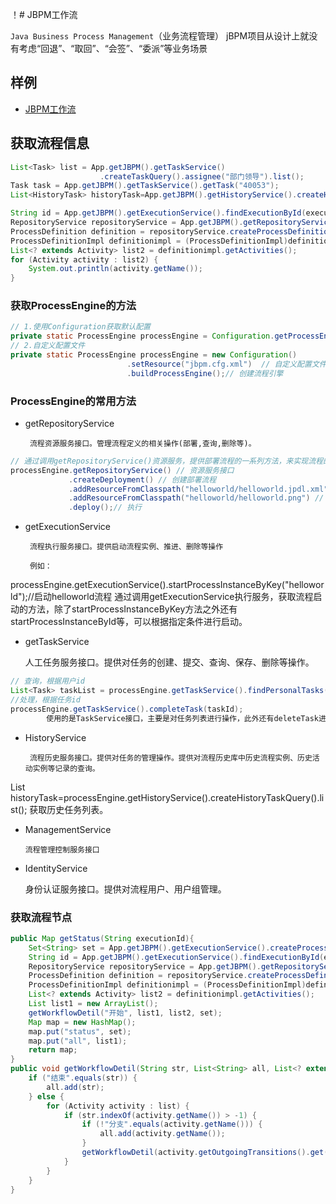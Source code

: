 ！# JBPM工作流
<!-- @author DHJT 2018-11-23 -->
`Java Business Process Management`（业务流程管理）
jBPM项目从设计上就没有考虑“回退”、“取回”、“会签”、“委派”等业务场景

## 样例
- [JBPM工作流][1]

## 获取流程信息
```java
List<Task> list = App.getJBPM().getTaskService()
                    .createTaskQuery().assignee("部门领导").list();
Task task = App.getJBPM().getTaskService().getTask("40053");
List<HistoryTask> historyTask=App.getJBPM().getHistoryService().createHistoryTaskQuery().list();

String id = App.getJBPM().getExecutionService().findExecutionById(executionId).getProcessDefinitionId();
RepositoryService repositoryService = App.getJBPM().getRepositoryService();
ProcessDefinition definition = repositoryService.createProcessDefinitionQuery().processDefinitionId(id).uniqueResult();
ProcessDefinitionImpl definitionimpl = (ProcessDefinitionImpl)definition;
List<? extends Activity> list2 = definitionimpl.getActivities();
for (Activity activity : list2) {
    System.out.println(activity.getName());
}
```
### 获取ProcessEngine的方法
```java
// 1.使用Configuration获取默认配置
private static ProcessEngine processEngine = Configuration.getProcessEngine();
// 2.自定义配置文件
private static ProcessEngine processEngine = new Configuration()
                          .setResource("jbpm.cfg.xml")  // 自定义配置文件
                          .buildProcessEngine();// 创建流程引擎
```
### ProcessEngine的常用方法
- getRepositoryService

       流程资源服务接口。管理流程定义的相关操作(部署,查询,删除等)。

```java
// 通过调用getRepositoryService()资源服务，提供部署流程的一系列方法，来实现流程的部署。
processEngine.getRepositoryService() // 资源服务接口
             .createDeployment() // 创建部署流程
             .addResourceFromClasspath("helloworld/helloworld.jpdl.xml") // 加载流程文件
             .addResourceFromClasspath("helloworld/helloworld.png") // 加载流程图片
             .deploy();// 执行
```
- getExecutionService

       流程执行服务接口。提供启动流程实例、推进、删除等操作

       例如：
processEngine.getExecutionService().startProcessInstanceByKey("helloworld");//启动helloworld流程
        通过调用getExecutionService执行服务，获取流程启动的方法，除了startProcessInstanceByKey方法之外还有startProcessInstanceById等，可以根据指定条件进行启动。

- getTaskService

    人工任务服务接口。提供对任务的创建、提交、查询、保存、删除等操作。

```java
// 查询，根据用户id
List<Task> taskList = processEngine.getTaskService().findPersonalTasks(userId);
//处理，根据任务id
processEngine.getTaskService().completeTask(taskId);
        使用的是TaskService接口，主要是对任务列表进行操作，此外还有deleteTask进行删除任务等。
```
- HistoryService

       流程历史服务接口。提供对任务的管理操作。提供对流程历史库中历史流程实例、历史活动实例等记录的查询。

List<HistoryTask> historyTask=processEngine.getHistoryService().createHistoryTaskQuery().list();
        获取历史任务列表。

- ManagementService

      流程管理控制服务接口

- IdentityService

    身份认证服务接口。提供对流程用户、用户组管理。

### 获取流程节点
```java
public Map getStatus(String executionId){
    Set<String> set = App.getJBPM().getExecutionService().createProcessInstanceQuery().processInstanceId(executionId).uniqueResult().findActiveActivityNames();
    String id = App.getJBPM().getExecutionService().findExecutionById(executionId).getProcessDefinitionId();
    RepositoryService repositoryService = App.getJBPM().getRepositoryService();
    ProcessDefinition definition = repositoryService.createProcessDefinitionQuery().processDefinitionId(id).uniqueResult();
    ProcessDefinitionImpl definitionimpl = (ProcessDefinitionImpl)definition;
    List<? extends Activity> list2 = definitionimpl.getActivities();
    List list1 = new ArrayList();
    getWorkflowDetil("开始", list1, list2, set);
    Map map = new HashMap();
    map.put("status", set);
    map.put("all", list1);
    return map;
}
public void getWorkflowDetil(String str, List<String> all, List<? extends Activity> list, Set<String> set) {
    if ("结束".equals(str)) {
        all.add(str);
    } else {
        for (Activity activity : list) {
            if (str.indexOf(activity.getName()) > -1) {
                if (!"分支".equals(activity.getName())) {
                    all.add(activity.getName());
                }
                getWorkflowDetil(activity.getOutgoingTransitions().get(0).getDestination().getName(), all, list, set);
            }
        }
    }
}
```

[1]: https://www.cnblogs.com/jingpeipei/p/6150409.html 'JBPM工作流'
[2]: https://download.jboss.org/jbpm/release/6.5.0.Final/jbpm-6.5.0.Final-bin.zip 'jbpm-6.5.0.Final-bin.zip'
[3]: https://blog.csdn.net/feinifi/article/details/53576505 'Eclipse安装jbpm6插件并测试Hello示例'